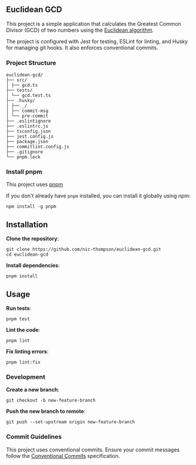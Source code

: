 ## Euclidean GCD

This project is a simple application that calculates the Greatest Common Divisor (GCD) of two numbers using the [Euclidean algorithm](https://en.wikipedia.org/wiki/Euclidean_algorithm). 

The project is configured with Jest for testing, ESLint for linting, and Husky for managing git hooks. It also enforces conventional commits.

### Project Structure
```
euclidean-gcd/
├── src/
│ ├── gcd.ts
├── tests/
│ └── gcd.test.ts
├── .husky/
│ ├── _/
│ ├── commit-msg
│ └── pre-commit
├── .eslintignore
├── .eslintrc.js
├── tsconfig.json
├── jest.config.js
├── package.json
├── commitlint.config.js
├── .gitignore
└── pnpm.lock
```

### Install pnpm

This project uses [pnpm](https://pnpm.io/)

If you don't already have `pnpm` installed, you can install it globally using npm:
```
npm install -g pnpm
```

## Installation

**Clone the repository**:
```
git clone https://github.com/nic-thompson/euclidean-gcd.git
cd euclidean-gcd
```

**Install dependencies**:
```
pnpm install
```

## Usage

**Run tests**:
```
pnpm test
```

**Lint the code**:
```
pnpm lint
```

**Fix linting errors**:
```
pnpm lint:fix
```

### Development

**Create a new branch**:
```
git checkout -b new-feature-branch
```

**Push the new branch to remote**:
```
git push --set-upstream origin new-feature-branch
```

### Commit Guidelines

This project uses conventional commits. Ensure your commit messages follow the [Conventional Commits](https://www.conventionalcommits.org/en/v1.0.0/) specification.



